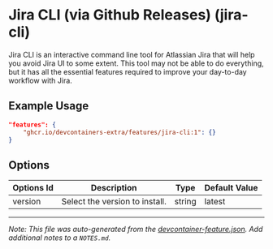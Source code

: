 
# Jira CLI (via Github Releases) (jira-cli)

Jira CLI is an interactive command line tool for Atlassian Jira that will help you avoid Jira UI to some extent. This tool may not be able to do everything, but it has all the essential features required to improve your day-to-day workflow with Jira.

## Example Usage

```json
"features": {
    "ghcr.io/devcontainers-extra/features/jira-cli:1": {}
}
```

## Options

| Options Id | Description | Type | Default Value |
|-----|-----|-----|-----|
| version | Select the version to install. | string | latest |



---

_Note: This file was auto-generated from the [devcontainer-feature.json](devcontainer-feature.json).  Add additional notes to a `NOTES.md`._
